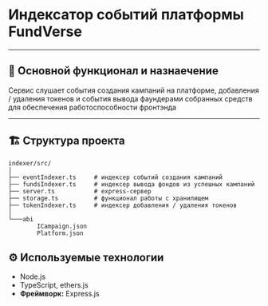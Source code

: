 # Индексатор событий платформы FundVerse
---

## 📌 Основной функционал и назнаечение

Сервис слушает события создания кампаний на платформе, добавления / удаления 
токенов и события вывода фаундерами собранных средств для обеспечения работоспособности фронтэнда

---

## 🏗 Структура проекта

```
indexer/src/
│
├── eventIndexer.ts     # индексер событий создания кампаний
├── fundsIndexer.ts     # индексер вывода фондов из успешных кампаний
├── server.ts           # express-сервер
├── storage.ts          # функционал работы с хранилищем
├── tokenIndexer.ts     # индексер добавления / удаления токенов
│
└───abi 
        ICampaign.json
        Platform.json

```
## ⚙️ Используемые технологии

- Node.js
- TypeScript, ethers.js
- **Фреймворк:** Express.js  
